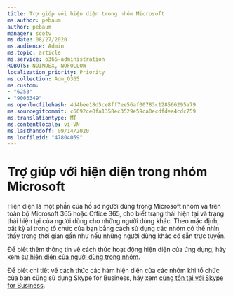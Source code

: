 ```yaml
---
title: Trợ giúp với hiện diện trong nhóm Microsoft
ms.author: pebaum
author: pebaum
manager: scotv
ms.date: 08/27/2020
ms.audience: Admin
ms.topic: article
ms.service: o365-administration
ROBOTS: NOINDEX, NOFOLLOW
localization_priority: Priority
ms.collection: Adm_O365
ms.custom:
- "6253"
- "9003349"
ms.openlocfilehash: 4d4bee18d5ce8ff7ee56af00783c128566295a79
ms.sourcegitcommit: c6692ce0fa1358ec3529e59ca0ecdfdea4cdc759
ms.translationtype: MT
ms.contentlocale: vi-VN
ms.lasthandoff: 09/14/2020
ms.locfileid: "47804059"
---
```

# <a name="help-with-presence-in-microsoft-teams"></a>Trợ giúp với hiện diện trong nhóm Microsoft

Hiện diện là một phần của hồ sơ người dùng trong Microsoft nhóm và trên toàn bộ Microsoft 365 hoặc Office 365, cho biết trạng thái hiện tại và trạng thái hiện tại của người dùng cho những người dùng khác. Theo mặc định, bất kỳ ai trong tổ chức của bạn bằng cách sử dụng các nhóm có thể nhìn thấy trong thời gian gần như nếu những người dùng khác có sẵn trực tuyến.

Để biết thêm thông tin về cách thức hoạt động hiện diện của ứng dụng, hãy xem [sự hiện diện của người dùng trong nhóm](https://docs.microsoft.com/microsoftteams/presence-admins).

Để biết chi tiết về cách thức các hàm hiện diện của các nhóm khi tổ chức của bạn cũng sử dụng Skype for Business, hãy xem [cùng tồn tại với Skype for Business](https://docs.microsoft.com/microsoftteams/coexistence-chat-calls-presence#presence).
